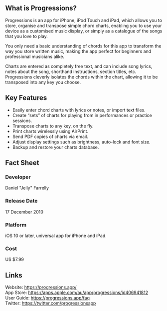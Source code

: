 ## What is Progressions?
Progressions is an app for iPhone, iPod Touch and iPad, which allows you to store, organise and transpose simple chord charts, enabling you to use your device as a customised music display, or simply as a catalogue of the songs that you love to play.

You only need a basic understanding of chords for this app to transform the way you store written music, making the app perfect for beginners and professional musicians alike.

Charts are entered as completely free text, and can include song lyrics, notes about the song, shorthand instructions, section titles, etc. Progressions cleverly isolates the chords within the chart, allowing it to be transposed into any key you choose.

## Key Features
- Easily enter chord charts with lyrics or notes, or import text files.
- Create “sets” of charts for playing from in performances or practice sessions.
- Transpose charts to any key, on the fly.
- Print charts wirelessly using AirPrint.
- Send PDF copies of charts via email.
- Adjust display settings such as brightness, auto-lock and font size.
- Backup and restore your charts database.

## Fact Sheet

### Developer
Daniel "Jelly" Farrelly

### Release Date
17 December 2010

### Platform
iOS 10 or later, universal app for iPhone and iPad.

### Cost
US $7.99

## Links
Website: <https://progressions.app/>  
App Store: <https://apps.apple.com/au/app/progressions/id406941812>  
User Guide: <https://progressions.app/faq>  
Twitter: <https://twitter.com/progressionsapp>  
